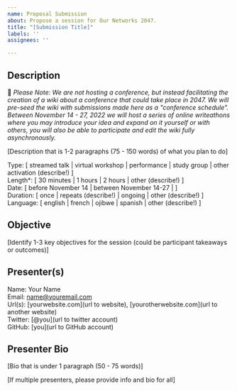 ```yaml
---
name: Proposal Submission
about: Propose a session for Our Networks 2047.
title: "[Submission Title]"
labels: ''
assignees: ''

---
```


## Description

📣 _Please Note: We are not hosting a conference, but instead facilitating the creation of a wiki about a conference that could take place in 2047. We will  pre-seed the wiki with submissions made here as a "conference schedule". Between November 14 - 27, 2022 we will host a series of online writeathons where you may introduce your idea and expand on it yourself or with others, you will also be able to participate and edit the wiki fully asynchronously._


[Description that is 1-2 paragraphs (75 - 150 words) of what you plan to do]

Type: [ streamed talk | virtual workshop | performance | study group | other activation (describe!) ]  
Length*: [ 30 minutes | 1 hours | 2 hours | other (describe!) ]  
Date: [ before November 14 | between November 14-27 | ]  
Duration: [ once | repeats (describe!) | ongoing | other (describe!) ]
Language: [ english | french | ojibwe | spanish | other (describe!) ]

## Objective

[Identify 1-3 key objectives for the session (could be participant takeaways or outcomes)]

## Presenter(s)

Name: Your Name  
Email: name@youremail.com  
Url(s): [yourwebsite.com](url to website), [yourotherwebsite.com](url to another website)  
Twitter: [@you](url to twitter account)  
GitHub: [you](url to GitHub account)  

## Presenter Bio

[Bio that is under 1 paragraph (50 - 75 words)]


[If multiple presenters, please provide info and bio for all]
